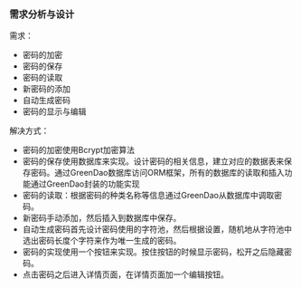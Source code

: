 ### 需求分析与设计

需求：

- 密码的加密
- 密码的保存
- 密码的读取
- 新密码的添加
- 自动生成密码
- 密码的显示与编辑

解决方式：

- 密码的加密使用Bcrypt加密算法
- 密码的保存使用数据库来实现。设计密码的相关信息，建立对应的数据表来保存密码。通过GreenDao数据库访问ORM框架，所有的数据库的读取和插入功能通过GreenDao封装的功能实现
- 密码的读取：根据密码的种类名称等信息通过GreenDao从数据库中调取密码。
- 新密码手动添加，然后插入到数据库中保存。
- 自动生成密码首先设计密码使用的字符池，然后根据设置，随机地从字符池中选出密码长度个字符来作为唯一生成的密码。
- 密码的实现使用一个按钮来实现。按住按钮的时候显示密码，松开之后隐藏密码。
- 点击密码之后进入详情页面，在详情页面加一个编辑按钮。